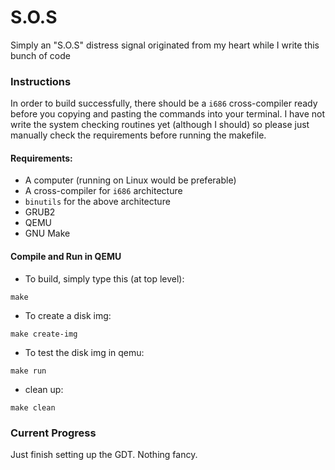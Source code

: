 # S.O.S
Simply an "S.O.S" distress signal originated from my heart while I write this bunch of code

### Instructions
In order to build successfully, there should be a `i686` cross-compiler ready before you copying and pasting the commands into your terminal. I have not write the system checking routines yet (although I should) so please just manually check the requirements before running the makefile.

#### Requirements:
- A computer (running on Linux would be preferable)
- A cross-compiler for `i686` architecture
- `binutils` for the above architecture
- GRUB2
- QEMU
- GNU Make

#### Compile and Run in QEMU
* To build, simply type this (at top level):
```
make
```

* To create a disk img:
```
make create-img
```

* To test the disk img in qemu:
```
make run
```

* clean up:
```
make clean
```

### Current Progress
Just finish setting up the GDT. Nothing fancy.
